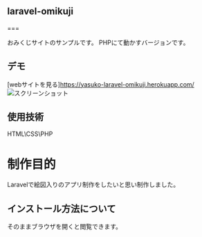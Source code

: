 ## laravel-omikuji

===

おみくじサイトのサンプルです。
PHPにて動かすバージョンです。

## デモ

[webサイトを見る]https://yasuko-laravel-omikuji.herokuapp.com/
![スクリーンショット](https://user-images.githubusercontent.com/84828867/146886747-be9c9d57-7646-4dd3-a71b-215722a2b3de.png)

## 使用技術
HTML\CSS\PHP


# 制作目的
Laravelで絵図入りのアプリ制作をしたいと思い制作しました。


## インストール方法について
そのままブラウザを開くと閲覧できます。


